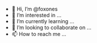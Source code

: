 - 👋 Hi, I’m @foxones
- 👀 I’m interested in ...
- 🌱 I’m currently learning ...
- 💞️ I’m looking to collaborate on ...
- 📫 How to reach me ...

<!---
foxones/foxones is a ✨ special ✨ repository because its `README.md` (this file) appears on your GitHub profile.
You can click the Preview link to take a look at your changes.
--->

